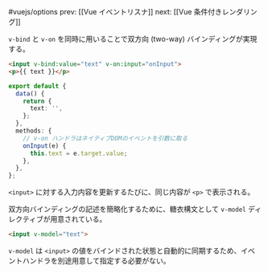 #vuejs/options
prev: [[Vue イベントリスナ]]
next: [[Vue 条件付きレンダリング]]

`v-bind` と `v-on` を同時に用いることで双方向 (two-way) バインディングが実現する。
```html
<input v-bind:value="text" v-on:input="onInput">
<p>{{ text }}</p>
```
```typescript
export default {
  data() {
    return {
      text: '',
    };
  },
  methods: {
    // v-on ハンドラはネイティブDOMのイベントを引数に取る
    onInput(e) {
      this.text = e.target.value;
    },
  },
};
```
`<input>` に対する入力内容を更新するたびに、同じ内容が `<p>` で表示される。

双方向バインディングの記述を簡略化するために、糖衣構文として `v-model` ディレクティブが用意されている。
```html
<input v-model="text">
```
`v-model` は `<input>` の値をバインドされた状態と自動的に同期するため、イベントハンドラを別途用意して指定する必要がない。
